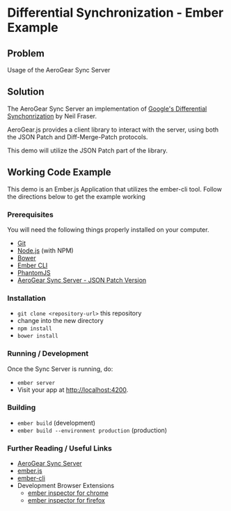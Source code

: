 Differential Synchronization - Ember Example
============================================

## Problem

Usage of the AeroGear Sync Server

## Solution

The AeroGear Sync Server an implementation of [Google's Differential Synchonrization](http://research.google.com/pubs/pub35605.html) by Neil Fraser.

AeroGear.js provides a client library to interact with the server, using both the JSON Patch and Diff-Merge-Patch protocols.

This demo will utilize the JSON Patch part of the library.



## Working Code Example

This demo is an Ember.js Application that utilizes the ember-cli tool.  Follow the directions below to get the example working

### Prerequisites

You will need the following things properly installed on your computer.

* [Git](http://git-scm.com/)
* [Node.js](http://nodejs.org/) (with NPM)
* [Bower](http://bower.io/)
* [Ember CLI](http://www.ember-cli.com/)
* [PhantomJS](http://phantomjs.org/)
* [AeroGear Sync Server - JSON Patch Version](https://github.com/aerogear/aerogear-sync-server#starting-the-json-patch-server)

### Installation

* `git clone <repository-url>` this repository
* change into the new directory
* `npm install`
* `bower install`

### Running / Development

Once the Sync Server is running, do:

* `ember server`
* Visit your app at [http://localhost:4200](http://localhost:4200).

### Building

* `ember build` (development)
* `ember build --environment production` (production)

### Further Reading / Useful Links

* [AeroGear Sync Server](https://github.com/aerogear/aerogear-sync-server)
* [ember.js](http://emberjs.com/)
* [ember-cli](http://www.ember-cli.com/)
* Development Browser Extensions
  * [ember inspector for chrome](https://chrome.google.com/webstore/detail/ember-inspector/bmdblncegkenkacieihfhpjfppoconhi)
  * [ember inspector for firefox](https://addons.mozilla.org/en-US/firefox/addon/ember-inspector/)

